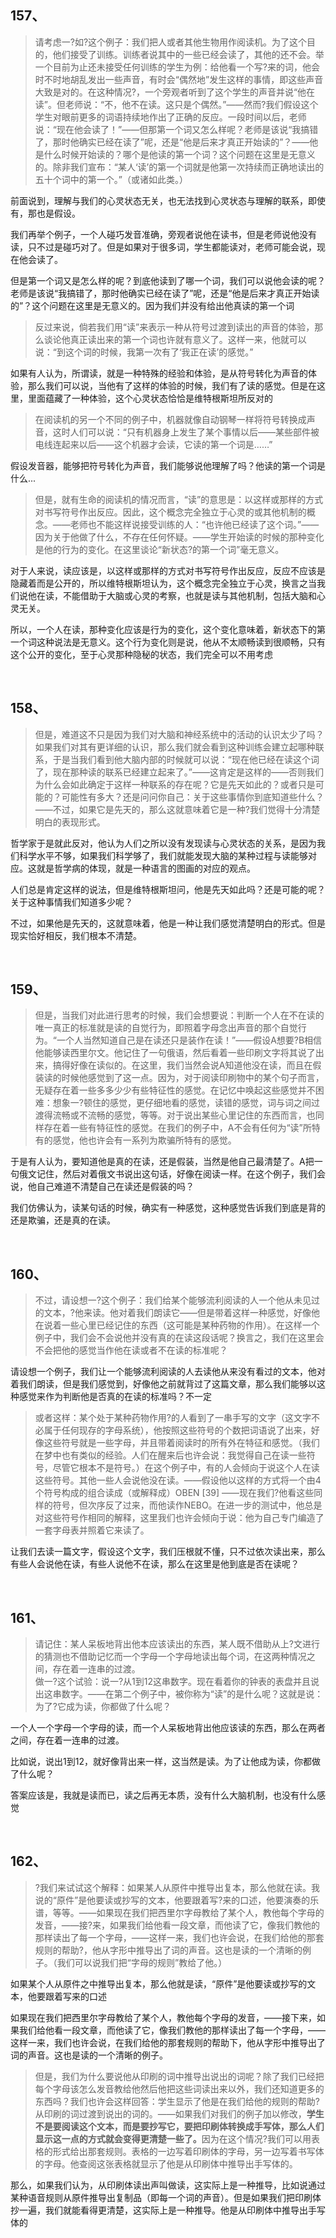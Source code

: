 <h2>157、</h2><blockquote data-pid="xar3SYjH">请考虑一?如?这个例子：我们把人或者其他生物用作阅读机。为了这个目的，他们接受了训练。训练者说其中的一些已经会读了，其他的还不会。举一个目前为止还未接受任何训练的学生为例：给他看一个写?来的词，他会时不时地胡乱发出一些声音，有时会“偶然地”发生这样的事情，即这些声音大致是对的。在这种情况?，一个旁观者听到了这个学生的声音并说“他在读”。但老师说：“不，他不在读。这只是个偶然。”——然而?我们假设这个学生对眼前更多的词语持续地作出了正确的反应。一段时间以后，老师说：“现在他会读了！”——但那第一个词又怎么样呢？老师是该说“我搞错了，那时他确实已经在读了”呢，还是“他是后来才真正开始读的”？——他是什么时候开始读的？哪个是他读的第一个词？这个问题在这里是无意义的。除非我们宣布：“某人‘读’的第一个词就是他第一次持续而正确地读出的五十个词中的第一个。”（或诸如此类。）</blockquote><p data-pid="iUdDuC-l">前面说到，理解与我们的心灵状态无关，也无法找到心灵状态与理解的联系，即使有，那也是假设。</p><p data-pid="rcPLzDJu">我们再举个例子，一个人碰巧发音准确，旁观者说他在读书，但是老师说他没有读，只不过是碰巧对了。但是如果对于很多词，学生都能读对，老师可能会说，现在他会读了。</p><p data-pid="7FwHkKS2">但是第一个词又是怎么样的呢？到底他读到了哪一个词，我们可以说他会读的呢？老师是该说“我搞错了，那时他确实已经在读了”呢，还是“他是后来才真正开始读的”？这个问题在这里是无意义的。因为我们并没有给出他真读的第一个词</p><blockquote data-pid="3Y7drJ2y">反过来说，倘若我们用“读”来表示一种从符号过渡到读出的声音的体验，那么谈论他真正读出来的第一个词也许就有意义了。这样一来，他就可以说：“到这个词的时候，我第一次有了‘我正在读’的感觉。”</blockquote><p data-pid="NQEddedB">如果有人认为，所谓读，就是一种特殊的经验和体验，是从符号转化为声音的体验，那么我们可以说，当他有了这样的体验的时候，我们有了读的感觉。但是在这里，里面蕴藏了一种体验，这个心灵状态恰恰是维特根斯坦所反对的</p><blockquote data-pid="QPGnx-RE">在阅读机的另一个不同的例子中，机器就像自动钢琴一样将符号转换成声音，这时人们可以说：“只有机器身上发生了某个事情以后——某些部件被电线连起来以后——这个机器才会读，它读的第一个词是……”</blockquote><p data-pid="xja4DLFQ">假设发音器，能够把符号转化为声音，我们能够说他理解了吗？他读的第一个词是什么...</p><blockquote data-pid="I5eIAuwD">但是，就有生命的阅读机的情况而言，“读”的意思是：以这样或那样的方式对书写符号作出反应。因此，这个概念完全独立于心灵的或其他机制的概念。——老师也不能这样说接受训练的人：“也许他已经读了这个词。”——因为关于他做了什么，不存在任何怀疑。——学生开始读的时候的那种变化是他的行为的变化。在这里谈论“新状态?的第一个词”毫无意义。</blockquote><p data-pid="orCuy9dr">对于人来说，读应该是，以这样或那样的方式对书写符号作出反应，反应不应该是隐藏着而是公开的，所以维特根斯坦认为，这个概念完全独立于心灵，换言之当我们说他在读，不能借助于大脑或心灵的考察，也就是读与其他机制，包括大脑和心灵无关。</p><p data-pid="3-xfYzyL">所以，一个人在读，那种变化应该是行为的变化，这个变化意味着，新状态下的第一个词这种说法是无意义。这个行为变化则是说，他从不太顺畅读到很顺畅，只有这个公开的变化，至于心灵那种隐秘的状态，我们完全可以不用考虑</p><p><br></p><h2>158、</h2><blockquote data-pid="HCyqDhWi">但是，难道这不只是因为我们对大脑和神经系统中的活动的认识太少了吗？如果我们对其有更详细的认识，那么我们就会看到这种训练会建立起哪种联系，于是当我们看到他大脑内部的时候就可以说：“现在他已经在读这个词了，现在那种读的联系已经建立起来了。”——这肯定是这样的——否则我们为什么会如此确定于这样一种联系的存在呢？它是先天如此的？或者只是可能的？可能性有多大？还是问问你自己：关于这些事情你到底知道些什么？——不过，如果它是先天的，那么这就意味着它是一种?我们觉得十分清楚明白的表现形式。</blockquote><p data-pid="otsO2kHR">哲学家于是就此反对，他认为人们之所以没有发现读与心灵状态的关系，是因为我们科学水平不够，如果我们科学够了，我们就能发现大脑的某种过程与读能够对应。这就是哲学病的体现，就是一种语言的图画的对应的观点。</p><p data-pid="tP5IAvVr">人们总是肯定这样的说法，但是维特根斯坦问，他是先天如此吗？还是可能的呢？关于这种事情我们知道多少呢？</p><p data-pid="KmNQsq8j">不过，如果他是先天的，这就意味着，他是一种让我们感觉清楚明白的形式。但是现实恰好相反，我们根本不清楚。</p><p><br></p><h2>159、</h2><blockquote data-pid="FOAWFpoE">但是，当我们对此进行思考的时候，我们会想要说：判断一个人在不在读的唯一真正的标准就是读的自觉行为，即照着字母念出声音的那个自觉行为。“一个人当然知道自己是在读还只是装作在读！”——假设A想要?B相信他能够读西里尔文。他记住了一句俄语，然后看着一些印刷文字将其说了出来，搞得好像在读似的。在这里，我们当然会说A知道他没在读，而且在假装读的时候他感觉到了这一点。因为，对于阅读印刷物中的某个句子而言，无疑存在着一些多多少少有些特征性的感觉。在记忆中唤起这些感觉并不困难：想象一?顿住的感觉，更仔细地看的感觉，读错的感觉，词与词之间过渡得流畅或不流畅的感觉，等等。对于说出某些心里记住的东西而言，也同样存在着一些有特征性的感觉。在我们的例子中，A不会有任何为“读”所特有的感觉，他也许会有一系列为欺骗所特有的感觉。</blockquote><p data-pid="5U-djqRg">于是有人认为，要知道他是真的在读，还是假装，当然是他自己最清楚了。A把一句俄文记住，然后对着俄文书说出这句话，好像在阅读一样。在这个例子，我们会说，他自己难道不清楚自己在读还是假装的吗？</p><p data-pid="VLmAN_X4">我们仿佛认为，读某句话的时候，确实有一种感觉，这种感觉告诉我们到底是背的还是欺骗，还是真的在读。</p><p><br></p><h2>160、</h2><blockquote data-pid="ha1efz2t">不过，请设想一?这个例子：我们给某个能够流利阅读的人一个他从未见过的文本，?他来读。他对着我们朗读它——但是带着这样一种感觉，好像他在说着一些心里已经记住的东西（这可能是某种药物的作用）。在这样一个例子中，我们会不会说他并没有真的在读这段话呢？换言之，我们在这里会不会把他的感觉当作他在读或者不在读的标准呢？</blockquote><p data-pid="GFGX5_9f">请设想一个例子，我们让一个能够流利阅读的人去读他从来没有看过的文本，他对着我们朗读，但是我们感觉到，好像他之前就背过了这篇文章，那么我们能够以这种感觉来作为判断他是否真的在读的标准吗？不一定</p><blockquote data-pid="au1Y0wUu">或者这样：某个处于某种药物作用?的人看到了一串手写的文字（这文字不必属于任何现存的字母系统），他按照这些符号的个数把词语说了出来，好像这些符号就是一些字母，并且带着阅读时的所有外在特征和感觉。（我们在梦中也有类似的经验。人们在醒来后也许会说：我觉得自己在读一些符号，尽管它根本不是符号。）在这个例子中，有的人会倾向于说这个人在读这些符号。其他一些人会说他没在读。——假设他以这样的方式将一个由4个符号构成的组合读成（或解释成）OBEN [39] ——现在我们?他看这些同样的符号，但次序反了过来，而他读作NEBO。在进一步的测试中，他总是对这些符号作相同的解释，这里我们也许会倾向于说：他为自己专门编造了一套字母表并照着它来读了。</blockquote><p data-pid="fV7LiMp4">让我们去读一篇文字，假设这个文字，我们压根就不懂，只不过依次读出来，那么有些人会说他在读，有些人说他不在读，那么在这里是他到底是否在读呢？</p><p><br></p><h2>161、</h2><blockquote data-pid="zmze7jiO">请记住：某人呆板地背出他本应该读出的东西，某人既不借助从上?文进行的猜测也不借助记忆而一个字母一个字母地读出每个词，在这两种情况之间，存在着一连串的过渡。<br>做一?这个试验：说一?从1到12这串数字。现在看着你的钟表的表盘并且说出这串数字。——在第二个例子中，被你称为“读”的是什么呢？这就是说：为了?它成为读，你都做了什么呢？</blockquote><p data-pid="o9GMW51m">一个人一个字母一个字母的读，而一个人呆板地背出他应该读的东西，那么在两者之间，存在着一连串的过渡。</p><p data-pid="hXFfFlMS">比如说，说出1到12，就好像背出来一样，这当然是读。为了让他成为读，你都做了什么呢？</p><p data-pid="6rk-quUY">答案应该是，我就是读而已，读之后再无本质，没有什么大脑机制，也没有什么感觉</p><p><br></p><h2>162、</h2><blockquote data-pid="wOiOrnFA">?我们来试试这个解释：如果某人从原件中推导出复本，那么他就在读。我说的“原件”是他要读或抄写的文本，他要跟着写?来的口述，他要演奏的乐谱，等等。——如果现在我们把西里尔字母教给了某个人，教他每个字母的发音，——接?来，如果我们给他看一段文章，而他读了它，像我们教他的那样读出了每一个字母，——这样一来，我们也许会说，在我们给他的那套规则的帮助?，他从字形中推导出了词的声音。这也是读的一个清晰的例子。（我们可以说我们把“字母的规则”教给了他。）</blockquote><p data-pid="4l-KrxuG">如果某个人从原件之中推导出复本，那么他就是读，“原件”是他要读或抄写的文本，他要跟着写来的口述</p><p data-pid="bHF2Trmr">如果现在我们把西里尔字母教给了某个人，教他每个字母的发音，——接下来，如果我们给他看一段文章，而他读了它，像我们教他的那样读出了每一个字母，——这样一来，我们也许会说，在我们给他的那套规则的帮助下，他从字形中推导出了词的声音。这也是读的一个清晰的例子。</p><blockquote data-pid="wd6-0jD4">但是，我们为什么要说他从印刷的词中推导出说出的词呢？除了我们已经把每个字母该怎么发音教给他然后他把这些词读出来以外，我们还知道更多的东西吗？我们也许会这样回答：学生显示了他是在我们给他的规则的帮助?从印刷的词过渡到说出的词的。——如果我们对我们的例子加以修改，<b>学生不是要阅读这个文本，而是要抄写它，要把印刷体转换成手写体，那么人们显示这一点的方式就会变得更清楚一些了。</b>因为在这个情况?我们可以用表格的形式给出那套规则。表格的一边写着印刷体的字母，另一边写着书写体的字母。他查阅这张表格就显示了他是从印刷体中推导出手写体的。</blockquote><p data-pid="NlP1h7GG">那么，如果我们认为，从印刷体读出声叫做读，这实际上是一种推导，比如说通过某种语音规则从原件推导出复制品（即每一个词的声音）。但是如果我们把印刷体抄一遍，我们就能看得更清楚，这实际上是一种推导。他是从印刷体中推导出手写体的</p><p></p>